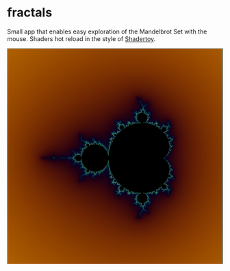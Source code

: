 # fractals

Small app that enables easy exploration of the Mandelbrot Set with the mouse.
Shaders hot reload in the style of [Shadertoy](https://www.shadertoy.com/).

![Mandelbrot Set](img/example.png)
